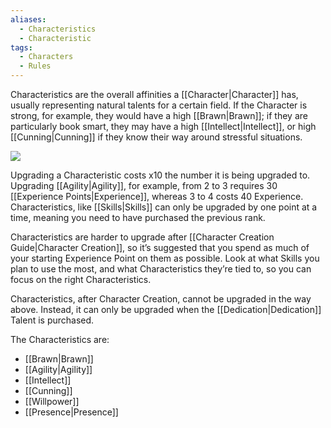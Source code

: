 ```yaml
---
aliases:
  - Characteristics
  - Characteristic
tags:
  - Characters
  - Rules
---
```

Characteristics are the overall affinities a [[Character|Character]] has, usually representing natural talents for a certain field. If the Character is strong, for example, they would have a high [[Brawn|Brawn]]; if they are particularly book smart, they may have a high [[Intellect|Intellect]], or high [[Cunning|Cunning]] if they know their way around stressful situations.

![](https://i.imgur.com/QWISOZ1.jpg)

Upgrading a Characteristic costs x10 the number it is being upgraded to. Upgrading [[Agility|Agility]], for example, from 2 to 3 requires 30 [[Experience Points|Experience]], whereas 3 to 4 costs 40 Experience. Characteristics, like [[Skills|Skills]] can only be upgraded by one point at a time, meaning you need to have purchased the previous rank.

Characteristics are harder to upgrade after [[Character Creation Guide|Character Creation]], so it’s suggested that you spend as much of your starting Experience Point on them as possible. Look at what Skills you plan to use the most, and what Characteristics they’re tied to, so you can focus on the right Characteristics.

Characteristics, after Character Creation, cannot be upgraded in the way above. Instead, it can only be upgraded when the [[Dedication|Dedication]] Talent is purchased.

The Characteristics are: 
- [[Brawn|Brawn]] 
- [[Agility|Agility]] 
- [[Intellect]]
- [[Cunning]]
- [[Willpower]]
- [[Presence|Presence]]

